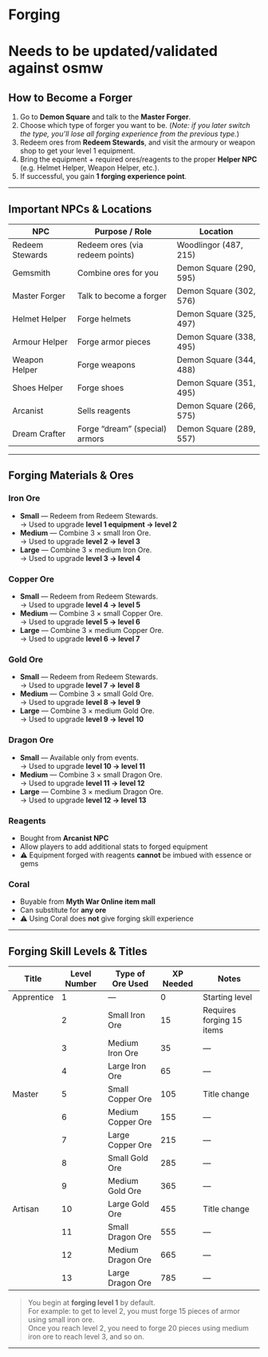 
# Forging

# Needs to be updated/validated against osmw


## How to Become a Forger

1. Go to **Demon Square** and talk to the **Master Forger**.  
2. Choose which type of forger you want to be. (*Note: if you later switch the type, you’ll lose all forging experience from the previous type.*)  
3. Redeem ores from **Redeem Stewards**, and visit the armoury or weapon shop to get your level 1 equipment.  
4. Bring the equipment + required ores/reagents to the proper **Helper NPC** (e.g. Helmet Helper, Weapon Helper, etc.).  
5. If successful, you gain **1 forging experience point**.

---

## Important NPCs & Locations

| NPC             | Purpose / Role                  | Location                |
| --------------- | ------------------------------- | ----------------------- |
| Redeem Stewards | Redeem ores (via redeem points) | Woodlingor (487, 215)   |
| Gemsmith        | Combine ores for you            | Demon Square (290, 595) |
| Master Forger   | Talk to become a forger         | Demon Square (302, 576) |
| Helmet Helper   | Forge helmets                   | Demon Square (325, 497) |
| Armour Helper   | Forge armor pieces              | Demon Square (338, 495) |
| Weapon Helper   | Forge weapons                   | Demon Square (344, 488) |
| Shoes Helper    | Forge shoes                     | Demon Square (351, 495) |
| Arcanist        | Sells reagents                  | Demon Square (266, 575) |
| Dream Crafter   | Forge “dream” (special) armors  | Demon Square (289, 557) |

---

## Forging Materials & Ores

### Iron Ore
- **Small** — Redeem from Redeem Stewards.  
    → Used to upgrade **level 1 equipment → level 2**  
- **Medium** — Combine 3 × small Iron Ore.  
    → Used to upgrade **level 2 → level 3**  
- **Large** — Combine 3 × medium Iron Ore.  
    → Used to upgrade **level 3 → level 4**  

### Copper Ore
- **Small** — Redeem from Redeem Stewards.  
  → Used to upgrade **level 4 → level 5**  
- **Medium** — Combine 3 × small Copper Ore.  
  → Used to upgrade **level 5 → level 6**  
- **Large** — Combine 3 × medium Copper Ore.  
  → Used to upgrade **level 6 → level 7**  

### Gold Ore
- **Small** — Redeem from Redeem Stewards.  
  → Used to upgrade **level 7 → level 8**  
- **Medium** — Combine 3 × small Gold Ore.  
  → Used to upgrade **level 8 → level 9**  
- **Large** — Combine 3 × medium Gold Ore.  
  → Used to upgrade **level 9 → level 10**  

### Dragon Ore
- **Small** — Available only from events.  
  → Used to upgrade **level 10 → level 11**  
- **Medium** — Combine 3 × small Dragon Ore.  
  → Used to upgrade **level 11 → level 12**  
- **Large** — Combine 3 × medium Dragon Ore.  
  → Used to upgrade **level 12 → level 13**  

### Reagents
- Bought from **Arcanist NPC**  
- Allow players to add additional stats to forged equipment  
- ⚠️ Equipment forged with reagents **cannot** be imbued with essence or gems  

### Coral
- Buyable from **Myth War Online item mall**  
- Can substitute for **any ore**  
- ⚠️ Using Coral does **not** give forging skill experience


---

## Forging Skill Levels & Titles

| Title      | Level Number | Type of Ore Used  | XP Needed | Notes                     |
| ---------- | ------------ | ----------------- | --------- | ------------------------- |
| Apprentice | 1            | —                 | 0         | Starting level            |
|            | 2            | Small Iron Ore    | 15        | Requires forging 15 items |
|            | 3            | Medium Iron Ore   | 35        | —                         |
|            | 4            | Large Iron Ore    | 65        | —                         |
| Master     | 5            | Small Copper Ore  | 105       | Title change              |
|            | 6            | Medium Copper Ore | 155       | —                         |
|            | 7            | Large Copper Ore  | 215       | —                         |
|            | 8            | Small Gold Ore    | 285       | —                         |
|            | 9            | Medium Gold Ore   | 365       | —                         |
| Artisan    | 10           | Large Gold Ore    | 455       | Title change              |
|            | 11           | Small Dragon Ore  | 555       | —                         |
|            | 12           | Medium Dragon Ore | 665       | —                         |
|            | 13           | Large Dragon Ore  | 785       | —                         |

> You begin at **forging level 1** by default.  
> For example: to get to level 2, you must forge 15 pieces of armor using small iron ore.  
> Once you reach level 2, you need to forge 20 pieces using medium iron ore to reach level 3, and so on.  

---
